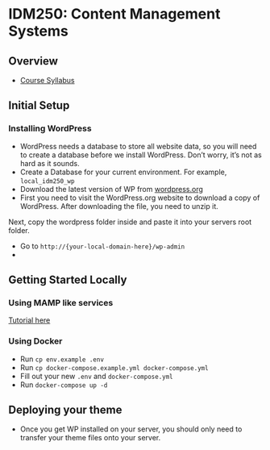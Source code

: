 # IDM250: Content Management Systems

## Overview
- [Course Syllabus](https://github.com/mrpaulphan/idm250/blob/master/instructor_materials/syllabus.md)

## Initial Setup
### Installing WordPress
- WordPress needs a database to store all website data, so you will need to create a database before we install WordPress. Don’t worry, it’s not as hard as it sounds.
- Create a Database for your current environment. For example, `local_idm250_wp`
- Download the latest version of WP from [wordpress.org](https://wordpress.org/download/)
- First you need to visit the WordPress.org website to download a copy of WordPress. After downloading the file, you need to unzip it.

Next, copy the wordpress folder inside and paste it into your servers root folder.

- Go to `http://{your-local-domain-here}/wp-admin`
-

## Getting Started Locally

### Using MAMP like services
[Tutorial here](https://www.wpbeginner.com/wp-tutorials/how-to-install-wordpress-locally-on-mac-using-mamp/)

### Using Docker
- Run `cp env.example .env`
- Run `cp docker-compose.example.yml docker-compose.yml`
- Fill out your new `.env` and `docker-compose.yml`
- Run `docker-compose up -d`


## Deploying your theme
- Once you get WP installed on your server, you should only need to transfer your theme files onto your server.
